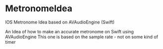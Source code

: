 # MetronomeIdea
IOS Metronome Idea based on AVAudioEngine (Swift)

An Idea of how to make an accurate metronome on Swift using AVAudioEngine
This one is based on the sample rate - not on some kind of timer
